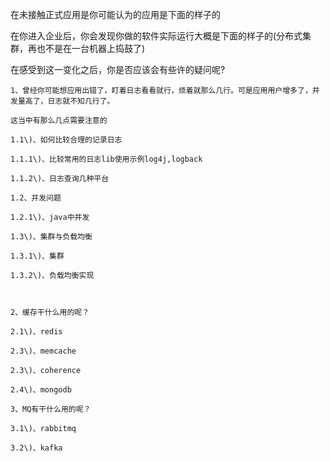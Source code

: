 在未接触正式应用是你可能认为的应用是下面的样子的



在你进入企业后，你会发现你做的软件实际运行大概是下面的样子的\(分布式集群，再也不是在一台机器上捣鼓了\)



在感受到这一变化之后，你是否应该会有些许的疑问呢?

	1、曾经你可能想应用出错了，盯着日志看看就行，烦着就那么几行。可是应用用户增多了，并发量高了，日志就不知几行了。

	这当中有那么几点需要注意的

	1.1\)、如何比较合理的记录日志

	1.1.1\)、比较常用的日志lib使用示例log4j,logback

	1.1.2\)、日志查询几种平台

	1.2、并发问题

	1.2.1\)、java中并发

	1.3\)、集群与负载均衡

	1.3.1\)、集群

	1.3.2\)、负载均衡实现

	

	2、缓存干什么用的呢？

	2.1\)、redis

	2.3\)、memcache

	2.3\)、coherence

	2.4\)、mongodb

	3、MQ有干什么用的呢？

	3.1\)、rabbitmq

	3.2\)、kafka

